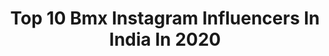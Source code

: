 ---
title: Top 10 Bmx Instagram Influencers In India In 2020
description: >-
  Find top bmx Instagram influencers in India in 2020. Most popular hashtags: #covid19 #bmxfreestyle #family #bmxracing.
platform: Instagram
profiles:
  - username: "yusufbmx"
    fullname: >-
      Yusuf Shaikh
    location: "India"
    followers: 17433
    engagement: 1187
    commentsToLikes: 0.020804
    id: ck13ayi15st440i19yr7gproq
    verified: false
    hashtags: "#edits, #covid19, #followme, #bmxforlife"
  - username: "pravin_habib8e"
    fullname: >-
      Pravin Habib
    location: "India"
    followers: 10883
    engagement: 503
    commentsToLikes: 0.057295
    id: ck9h9zkcqall60j78f39ekg4p
    verified: false
    hashtags: "#organic, #bboying, #bmxstreet, #omgindia"
  - username: "pankaj.jpeg"
    fullname: >-
      Pankaj Prajapati | India 🇮🇳
    location: "India"
    followers: 27375
    engagement: 977
    commentsToLikes: 0.095148
    id: ck1369ev75ef00i191x9vnqgr
    verified: false
    hashtags: "#ghorakatora, #uttarpradesh, #shadesofdv, #moodygrams"
  - username: "abhishekstunts"
    fullname: >-
      Abhishek singh️️️🇮🇳
    location: "India"
    followers: 8605
    engagement: 1863
    commentsToLikes: 0.013156
    id: ck9wilvp92v590j78hvttxs6v
    verified: false
    hashtags: "#bmxracingleague, #omobike, #nottheend, #omobikes"
  - username: "the.viral.theory"
    fullname: >-
      🧪The Viral Theory🧪
    location: "India"
    followers: 13388
    engagement: 1160
    commentsToLikes: 0.006562
    id: ckapccg9v393p0i78gax99cl0
    verified: false
    hashtags: "#slimyslime, #pinkslime, #biketrails, #bicyclefail"
  - username: "parkerjamesfullmore"
    fullname: >-
      Parker James Fullmore
    location: "India"
    followers: 50452
    engagement: 131
    commentsToLikes: 0.142415
    id: ckaot8s4iuth70i788j61xbg8
    verified: false
    hashtags: "#solidarityforever, #birthdaywishes, #itshere, #doinggood"
  - username: "squadrann"
    fullname: >-
      SquadRann
    location: "India"
    followers: 88881
    engagement: 199
    commentsToLikes: 0.004097
    id: ck6tkc21y4eoz0j71d7t72cua
    verified: false
    hashtags: "#filaxrv, #bball, #covid19, #bmxrider"
  - username: "curtisbikes"
    fullname: >-
      Curtis Bikes
    location: "India"
    followers: 8060
    engagement: 781
    commentsToLikes: 0.023713
    id: ck6ufr92wyp8x0j71m5aev7au
    verified: false
    hashtags: "#steelistealmtb, #didherideitout, #styleformiles, #loamlife"
  - username: "ridebikesmedia"
    fullname: >-
      BEST BIKING FAILS/WINS
    location: "India"
    followers: 5739
    engagement: 868
    commentsToLikes: 0.019969
    id: ck8tbc1zwv2tk0j78xj6gfnkq
    verified: false
    hashtags: ""
  - username: "jaspalbmx_8e"
    fullname: >-
      JASPAL BMX 🚲
    location: "India"
    followers: 6107
    engagement: 868
    commentsToLikes: 0.019713
    id: ck8wcxownd50d0j78c4eyyjqn
    verified: false
    hashtags: "#waheguruji"
---